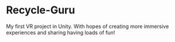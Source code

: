 # Recycle-Guru
My first VR project in Unity. With hopes of creating more immersive experiences and sharing having loads of fun! 
